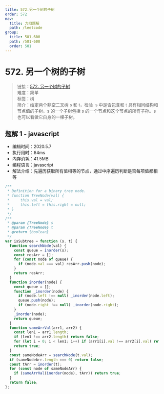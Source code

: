 ```yaml
---
title: 572.另一个树的子树
order: 572
nav:
  title: 力扣题解
  path: /leetcode
group:
  title: 501-600
  path: /501-600
  order: 501
---
```


# 572. 另一个树的子树

> 链接：[572. 另一个树的子树](https://leetcode-cn.com/problems/subtree-of-another-tree/)  
> 难度：简单  
> 标签：树  
> 简介：给定两个非空二叉树 s 和 t，检验  s 中是否包含和 t 具有相同结构和节点值的子树。s 的一个子树包括 s 的一个节点和这个节点的所有子孙。s 也可以看做它自身的一棵子树。

## 题解 1 - javascript

- 编辑时间：2020.5.7
- 执行用时：84ms
- 内存消耗：41.5MB
- 编程语言：javascript
- 解法介绍：先遍历获取所有值相等的节点，通过中序遍历判断是否每项值都相等

```javascript
/**
 * Definition for a binary tree node.
 * function TreeNode(val) {
 *     this.val = val;
 *     this.left = this.right = null;
 * }
 */
/**
 * @param {TreeNode} s
 * @param {TreeNode} t
 * @return {boolean}
 */
var isSubtree = function (s, t) {
  function searchNode(val) {
    const queue = inorder(s);
    const resArr = [];
    for (const node of queue) {
      if (node.val === val) resArr.push(node);
    }
    return resArr;
  }
  function inorder(node) {
    const queue = [];
    function _inorder(node) {
      if (node.left !== null) _inorder(node.left);
      queue.push(node);
      if (node.right !== null) _inorder(node.right);
    }
    _inorder(node);
    return queue;
  }
  function sameArrVal(arr1, arr2) {
    const len1 = arr1.length;
    if (len1 !== arr2.length) return false;
    for (let i = 0; i < len1; i++) if (arr1[i].val !== arr2[i].val) return false;
    return true;
  }
  const sameNodeArr = searchNode(t.val);
  if (sameNodeArr.length === 0) return false;
  const tArr = inorder(t);
  for (const node of sameNodeArr) {
    if (sameArrVal(inorder(node), tArr)) return true;
  }
  return false;
};
```
